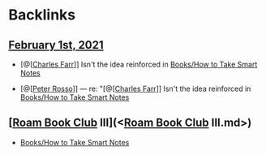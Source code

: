
# Backlinks
## [February 1st, 2021](<February 1st, 2021.md>)
- [@[[Charles Farr](<../@[[Charles Farr.md>)]] Isn't the idea reinforced in [Books/How to Take Smart Notes](<../Books/How to Take Smart Notes.md>)

- [@[[Peter Rosso](<../@[[Peter Rosso.md>)]] — re: "[@[[Charles Farr](<../@[[Charles Farr.md>)]] Isn't the idea reinforced in [Books/How to Take Smart Notes](<../Books/How to Take Smart Notes.md>)

## [[Roam Book Club](<../[Roam Book Club.md>) III](<[Roam Book Club](<../Roam Book Club.md>) III.md>)
- [Books/How to Take Smart Notes](<../Books/How to Take Smart Notes.md>)


